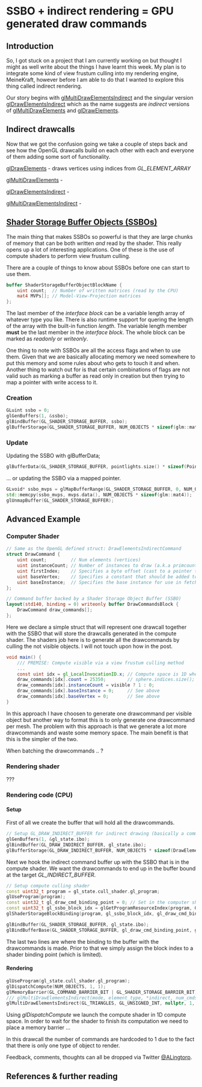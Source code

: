 # SSBO + indirect rendering = GPU generated draw commands

## Introduction
So, I got stuck on a project that I am currently working on but thought I might as well write about the things I have learnt this week. My plan is to integrate some kind of view frustum culling into my rendering engine, MeineKraft, however before I am able to do that I wanted to explore this thing called indirect rendering.

Our story begins with [glMultiDrawElementsIndirect](http://docs.gl/gl4/glMultiDrawElementsIndirect) and the singular version [glDrawElementsIndirect](http://docs.gl/gl4/glDrawElementsIndirect) which as the name suggests are _indirect_ versions of [glMultiDrawElements](http://docs.gl/gl4/glMultiDrawElements) and [glDrawElements](http://docs.gl/gl4/glDrawElements).


## Indirect drawcalls
Now that we got the confusion going we take a couple of steps back and see how the OpenGL drawcalls build on each other with each and everyone of them adding some sort of functionality. 

[glDrawElements](http://docs.gl/gl4/glDrawElements) - draws vertices using indices from _GL_ELEMENT_ARRAY_

[glMultiDrawElements](http://docs.gl/gl4/glMultiDrawElements) - 

[glDrawElementsIndirect](http://docs.gl/gl4/glDrawElementsIndirect) - 

[glMultiDrawElementsIndirect](http://docs.gl/gl4/glMultiDrawElementsIndirect) - 



## [Shader Storage Buffer Objects (SSBOs)](https://www.khronos.org/opengl/wiki/Shader_Storage_Buffer_Object)
The main thing that makes SSBOs so powerful is that they are large chunks of memory that can be both written *and* read by the shader. This really opens up a lot of interesting applications. One of these is the use of compute shaders to perform  view frustum culling. 

There are a couple of things to know about SSBOs before one can start to use them. 
```glsl
buffer ShaderStorageBufferObjectBlockName {
    uint count;  // Number of written matrices (read by the CPU)
    mat4 MVPs[]; // Model-View-Projection matrices
};
```
The last member of the _interface block_ can be a variable length array of whatever type you like. There is also runtime support for quering the length of the array with the built-in function _length_. The variable length member **must** be the last member in the _interface block_. The whole block can be marked as _readonly_ or _writeonly_.

One thing to note with SSBOs are all the access flags and when to use them. Given that we are basically allocating memory we need somewhere to put this memory and some rules about who gets to touch it and when. Another thing to watch out for is that certain combinations of flags are not valid such as marking a buffer as read only in creation but then trying to map a pointer with write access to it. 

### Creation
```cpp
GLuint ssbo = 0;
glGenBuffers(1, &ssbo);
glBindBuffer(GL_SHADER_STORAGE_BUFFER, ssbo);
glBufferStorage(GL_SHADER_STORAGE_BUFFER, NUM_OBJECTS * sizeof(glm::mat4), nullptr, GL_MAP_WRITE_BIT);
```

### Update
Updating the SSBO with glBufferData;
```cpp
glBufferData(GL_SHADER_STORAGE_BUFFER, pointlights.size() * sizeof(PointLight), pointlights.data(), GL_DYNAMIC_COPY);
```
... or updating the SSBO via a mapped pointer.
```cpp
GLvoid* ssbo_mvps = glMapBufferRange(GL_SHADER_STORAGE_BUFFER, 0, NUM_OBJECTS * sizeof(glm::mat4), GL_MAP_WRITE_BIT);
std::memcpy(ssbo_mvps, mvps.data(), NUM_OBJECTS * sizeof(glm::mat4));
glUnmapBuffer(GL_SHADER_STORAGE_BUFFER);
```

## Advanced Example 
### Computer Shader
```glsl
// Same as the OpenGL defined struct: DrawElementsIndirectCommand
struct DrawCommand {
    uint count;         // Num elements (vertices)
    uint instanceCount; // Number of instances to draw (a.k.a primcount)
    uint firstIndex;    // Specifies a byte offset (cast to a pointer type) into the buffer bound to GL_ELEMENT_ARRAY_BUFFER to start reading indices from.
    uint baseVertex;    // Specifies a constant that should be added to each element of indices​ when chosing elements from the enabled vertex arrays.
    uint baseInstance;  // Specifies the base instance for use in fetching instanced vertex attributes.
};

// Command buffer backed by a Shader Storage Object Buffer (SSBO)
layout(std140, binding = 0) writeonly buffer DrawCommandsBlock {
    DrawCommand draw_commands[];
};
```
Here we declare a simple struct that will represent one drawcall together with the SSBO that will store the drawcalls generated in the compute shader. The shaders job here is to generate all the drawcommands by culling the not visible objects. I will not touch upon how in the post. 

```glsl
void main() {
    /// PREMISE: Compute visible via a view frustum culling method 
    ...
    const uint idx = gl_LocalInvocationID.x; // Compute space is 1D where x in [0, N)
    draw_commands[idx].count = 25350;        // sphere.indices.size(); # of indices in the mesh (GL_ELEMENTS_ARRAY)
    draw_commands[idx].instanceCount = visible ? 1 : 0;
    draw_commands[idx].baseInstance = 0;     // See above
    draw_commands[idx].baseVertex = 0;       // See above
}
```
In this approach I have choosen to generate one drawcommand per visible object but another way to format this is to only generate one drawcommand per mesh. The problem with this approach is that we generate a lot more drawcommands and waste some memory space. The main benefit is that this is the simpler of the two.

When batching the drawcommands .. ?

### Rendering shader 
???

### Rendering code (CPU)
#### Setup
First of all we create the buffer that will hold all the drawcommands. 
```cpp
// Setup GL_DRAW_INDIRECT_BUFFER for indirect drawing (basically a command buffer)
glGenBuffers(1, &gl_state.ibo);
glBindBuffer(GL_DRAW_INDIRECT_BUFFER, gl_state.ibo);
glBufferStorage(GL_DRAW_INDIRECT_BUFFER, NUM_OBJECTS * sizeof(DrawElementsIndirectCommand), nullptr, GL_MAP_READ_BIT);
```
Next we hook the indirect command buffer up with the SSBO that is in the compute shader. We want the drawcommands to end up in the buffer bound at the target _GL_INDIRECT_BUFFER_.
```cpp
// Setup compute culling shader
const uint32_t program = gl_state.cull_shader.gl_program;
glUseProgram(program);
const uint32_t gl_draw_cmd_binding_point = 0; // Set in the computer shader via layout binding
const uint32_t gl_ssbo_block_idx = glGetProgramResourceIndex(program, GL_SHADER_STORAGE_BLOCK, "DrawCommandsBlock");
glShaderStorageBlockBinding(program, gl_ssbo_block_idx, gl_draw_cmd_binding_point);

glBindBuffer(GL_SHADER_STORAGE_BUFFER, gl_state.ibo);
glBindBufferBase(GL_SHADER_STORAGE_BUFFER, gl_draw_cmd_binding_point, gl_state.ibo);
```
The last two lines are where the binding to the buffer with the drawcommands is made. Prior to that we simply assign the block index to a shader binding point (which is limited). 

#### Rendering
```cpp
glUseProgram(gl_state.cull_shader.gl_program);
glDispatchCompute(NUM_OBJECTS, 1, 1);
glMemoryBarrier(GL_COMMAND_BARRIER_BIT | GL_SHADER_STORAGE_BARRIER_BIT); 
/// glMultiDrawElementsIndirect(mode, element_type, *indirect, num_cmds, cmd_stride)
glMultiDrawElementsIndirect(GL_TRIANGLES, GL_UNSIGNED_INT, nullptr, 1, 0);
```
Using _glDispatchCompute_ we launch the compute shader in 1D compute space. In order to wait for the shader to finish its computation we need to place a memory barrier ... 

In this drawcall the number of commands are hardcoded to 1 due to the fact that there is only one type of object to render. 







Feedback, comments, thoughts can all be dropped via Twitter [@ALingtorp](https://twitter.com/ALingtorp).

## References & further reading

